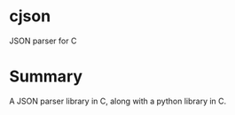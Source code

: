cjson
=====

JSON parser for C

Summary
==

A JSON parser library in C, along with a python library in C.



